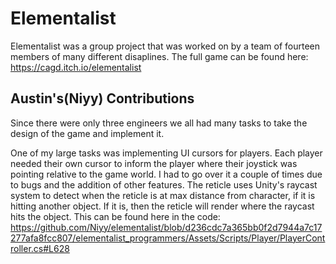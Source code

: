 # Elementalist

Elementalist was a group project that was worked on by a team of fourteen members of many different disaplines. The full game can be found here: https://cagd.itch.io/elementalist

## Austin's(Niyy) Contributions

Since there were only three engineers we all had many tasks to take the design of the game and implement it. 

One of my large tasks was implementing UI cursors for players. Each player needed their own cursor to inform the player where their joystick was pointing relative to the game world. I had to go over it a couple of times due to bugs and the addition of other features. The reticle uses Unity's raycast system to detect when the reticle is at max distance from character, if it is hitting another object. If it is, then the reticle will render where the raycast hits the object. This can be found here in the code: https://github.com/Niyy/elementalist/blob/d236cdc7a365bb0f2d7944a7c17277afa8fcc807/elementalist_programmers/Assets/Scripts/Player/PlayerController.cs#L628
